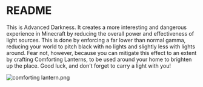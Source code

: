# README #
This is Advanced Darkness. It creates a more interesting and dangerous experience in Minecraft by reducing the overall power and effectiveness of light sources. This is done by enforcing a far lower than normal gamma, reducing your world to pitch black with no lights and slightly less with lights around. Fear not, however, because you can mitigate this effect to an extent by crafting Comforting Lanterns, to be used around your home to brighten up the place. Good luck, and don't forget to carry a light with you!

![comforting lantern.png](https://i.imgur.com/3beIaxI.png)